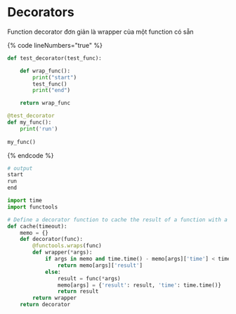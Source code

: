 # Decorators&#x20;

Function decorator đơn giản là wrapper của một function có sẵn

{% code lineNumbers="true" %}
```python
def test_decorator(test_func):

    def wrap_func():
        print("start")
        test_func()
        print("end")

    return wrap_func

@test_decorator
def my_func():
    print('run')
    
my_func()
```
{% endcode %}

```python
# output
start
run
end

```

```python
import time
import functools

# Define a decorator function to cache the result of a function with a timeout
def cache(timeout):
    memo = {}
    def decorator(func):
        @functools.wraps(func)
        def wrapper(*args):
            if args in memo and time.time() - memo[args]['time'] < timeout:
                return memo[args]['result']
            else:
                result = func(*args)
                memo[args] = {'result': result, 'time': time.time()}
                return result
        return wrapper
    return decorator
```
